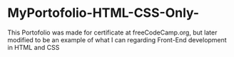 # MyPortofolio-HTML-CSS-Only-
This Portofolio was made for certificate at freeCodeCamp.org, but later modified to be an example of what I can regarding Front-End development in HTML and CSS
